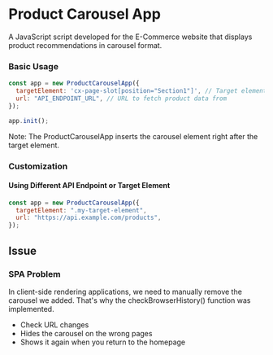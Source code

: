 # Product Carousel App

A JavaScript script developed for the E-Commerce website that displays product recommendations in carousel format.

### Basic Usage

```javascript
const app = new ProductCarouselApp({
  targetElement: 'cx-page-slot[position="Section1"]', // Target element
  url: "API_ENDPOINT_URL", // URL to fetch product data from
});

app.init();
```

Note: The ProductCarouselApp inserts the carousel element right after the target element.

### Customization

#### Using Different API Endpoint or Target Element

```javascript
const app = new ProductCarouselApp({
  targetElement: ".my-target-element",
  url: "https://api.example.com/products",
});
```

## Issue

### SPA Problem

In client-side rendering applications, we need to manually remove the carousel we added. That's why the checkBrowserHistory() function was implemented.

- Check URL changes
- Hides the carousel on the wrong pages
- Shows it again when you return to the homepage
